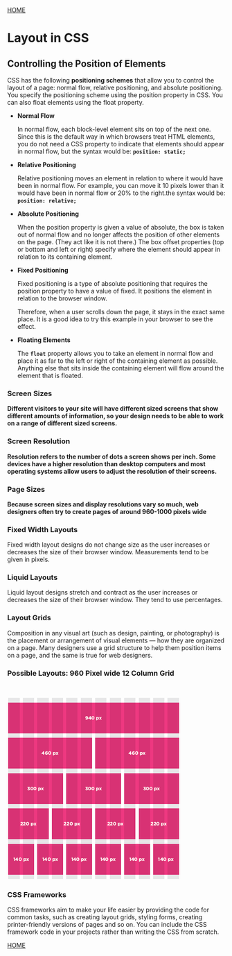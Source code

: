 [HOME](https://mousasbbah.github.io/reading-notes/)

# Layout in CSS

## Controlling the Position of Elements
CSS has the following **positioning schemes** that allow you to control
the layout of a page: normal flow, relative positioning, and absolute
positioning. You specify the positioning scheme using the position
property in CSS. You can also float elements using the float property.

* **Normal Flow**

    In normal flow, each block-level
element sits on top of the next
one. Since this is the default
way in which browsers treat
HTML elements, you do not
need a CSS property to indicate
that elements should appear
in normal flow, but the syntax
would be:
**`position: static;`**

* **Relative Positioning**

  Relative positioning moves an
element in relation to where it
would have been in normal flow.
For example, you can move it 10
pixels lower than it would have
been in normal flow or 20% to
the right.the syntax
would be:
**`position: relative;`**

* **Absolute Positioning**

  When the position property
is given a value of absolute,
the box is taken out of normal
flow and no longer affects the
position of other elements on
the page. (They act like it is not
there.)
The box offset properties (top
or bottom and left or right)
specify where the element
should appear in relation to its
containing element.


*  **Fixed Positioning**

    Fixed positioning is a type
of absolute positioning that
requires the position property
to have a value of fixed.
It positions the element in
relation to the browser window.


   Therefore, when a user scrolls
down the page, it stays in the
exact same place. It is a good
idea to try this example in your
browser to see the effect.

* **Floating Elements**

  The **`float`** property allows you
to take an element in normal
flow and place it as far to the
left or right of the containing
element as possible.
Anything else that sits inside
the containing element will
flow around the element that is
floated.

### Screen Sizes 

  **Different visitors to your site will have different sized screens that show
different amounts of information, so your design needs to be able to
work on a range of different sized screens.**

### Screen Resolution
  **Resolution refers to the number of dots a screen shows per inch. Some devices have a higher resolution than desktop computers and most
operating systems allow users to adjust the resolution of their screens.**

### Page Sizes

  **Because screen sizes and display resolutions vary so much, web designers often try to create pages of around 960-1000 pixels wide**

### Fixed Width Layouts
Fixed width layout
designs do not
change size as the
user increases
or decreases
the size of their
browser window.
Measurements tend
to be given in pixels.

### Liquid Layouts

  Liquid layout designs
stretch and contract
as the user increases
or decreases the
size of their browser
window. They tend to
use percentages.

### Layout Grids
Composition in any visual art (such as design, painting, or photography)
is the placement or arrangement of visual elements — how they are
organized on a page. Many designers use a grid structure to help them
position items on a page, and the same is true for web designers.

### Possible Layouts: **960** Pixel wide **12** Column Grid

<br>

![px](/image/px.bmp)

### CSS Frameworks
CSS frameworks aim to make your life easier by providing the code for
common tasks, such as creating layout grids, styling forms, creating
printer-friendly versions of pages and so on. You can include the CSS
framework code in your projects rather than writing the CSS from scratch.

[HOME](https://mousasbbah.github.io/reading-notes/)